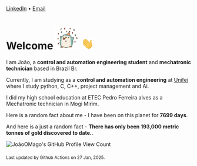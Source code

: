 [LinkedIn](https://www.linkedin.com/in/joão-pedro-gozzoli-b95641301/) &bull;
[Email](joaopedrogozzoli@gmail.com)

# Welcome <img src="happy.gif" height="64px" /> <img src="wave.gif" height="32px" />

I am João, a  **control and automation engineering student** and **mechatronic technician** based in Brazil Br.

Currently, I am studying as a **control and automation engineering** at [Unifei](https://unifei.edu.br) where I study python, C, C++, project management and Ai.

I did my high school education at ETEC Pedro Ferreira alves as a Mechatronic technician in Mogi Mirim.

Here is a random fact about me - I have been on this planet for **7699 days**.

And here is a just a random fact -  **There has only been 193,000 metric tonnes of gold discovered to date.**.

![JoãoOMago's GitHub Profile View Count](https://komarev.com/ghpvc/?username=JoaoOMago)

<sub>Last updated by Github Actions on 27 Jan, 2025.</sub>
